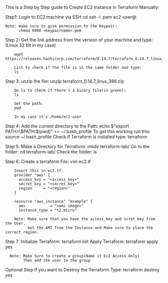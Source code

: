 This is a Step by Step guide to Create EC2 Instance in Terraform Manually:

Step1: Login to EC2 machine via SSH
      cd <path>
      ssh -i <keypairname>.pem ec2-user@<IPv4 Public IP>

    Note: make sure to give permission to the Keypair:
          chmod 0400 <keypairname>.pem

Step 2: Get the link address from the version of your machine and type:(Linux 32 bit in my case)
     
        wget https://releases.hashicorp.com/terraform/0.14.7/terraform_0.14.7_linux_386.zip

        List to check if the file is in the same folder and type:
        ls

Step 3: unzip the file:
        unzip terraform_0.14.7_linux_386.zip

        Do ls to check if there's a binary file(in green):
        ls

        Get the path:
        pwd

        In my case it's /home/ec2-user

Step 4: Add the current directory to the Path:
        echo $"export PATH=\$PATH:$(pwd)" >> ~/.bash_profile
        To get this working run this:
        source ~/.bash_profile
        Check if Terraform is installed type:
        terraform

Step 5: Make a Directory for Terraform:
        mkdir terraform-lab/
        Go to the folder:
        cd terraform-lab/
        Check the folder:
        ls

Step 6: Create a terraform File:
        vim ec2.tf
        
        Insert this in ec2.tf:
        provider "aws" {
          access_key = "<access_key>"
          secret_key = "<secret_key>"
          region     = "<region>"
        }

        resource "aws_instance" "example" {
          ami           = "<ami image>"
          instance_type = "t2.micro"

        Note: Make sure that you have the access_key and scret key from the User.
              Get the AMI from the Instance and Make sure to place the correct region.

Step 7: Initialize Terraform:
        terraform init
        Apply Terraform:
        terraform apply
        yes

      Note: Make Sure to create a group(Name it Ec2 Access Only)
            Then add the user to the group

Optional Step if you want to Destroy the Terraform Type:
        terraform destroy
        yes
